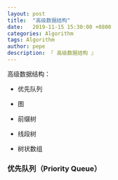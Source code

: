 ```yaml
---
layout: post
title:  "高级数据结构"
date:   2019-11-15 15:30:00 +0800
categories: Algorithm
tags: Algorithm
author: pepe
description: 『 高级数据结构 』
---
```


高级数据结构：

* 优先队列

* 图

* 前缀树

* 线段树

* 树状数组


### **优先队列（Priority Queue）**











